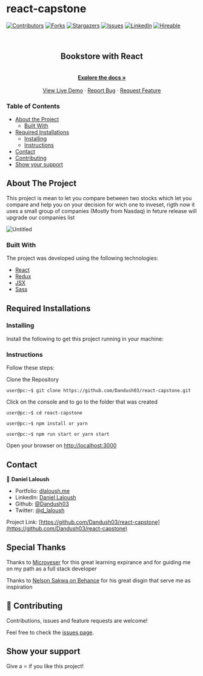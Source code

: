 # react-capstone
[![Contributors][contributors-shield]][contributors-url]
[![Forks][forks-shield]][forks-url]
[![Stargazers][stars-shield]][stars-url]
[![Issues][issues-shield]][issues-url]
[![LinkedIn][linkedin-shield2]][linkedin-url2]
[![Hireable][hireable]][hireable-url]

<!-- PROJECT LOGO -->
<br />
<p align="center">
 <h2 align="center"> Bookstore with React </h2>

  <p align="center">
    <br />
    <a href="https://github.com/Dandush03/react-capstone"><strong>Explore the docs »</strong></a>
    <br />
    <br />
    <a href="https://dl-stocks.herokuapp.com/">View Live Demo</a>
    ·
    <a href="https://github.com/Dandush03/react-capstone/issues">Report Bug</a>
    ·
    <a href="https://github.com/Dandush03/react-capstone/issues">Request Feature</a>
  </p>

</p>

### Table of Contents
* [About the Project](#about-the-project)
  * [Built With](#built-with)
* [Required Installations](#Required-Installations)
  * [Installing](#Installing)
  * [Instructions](#Instructions)
* [Contact](#contact)
* [Contributing](#Contributing)
* [Show your support](#Show-your-support)

## About The Project

This project is mean to let you compare between two stocks which let you compare and help you on your decision for wich one to inveset, rigth now it uses a small group of companies (Mostly from Nasdaq) in feture release will upgrade our companies list

![Untitled](https://user-images.githubusercontent.com/51087936/83792038-86681880-a668-11ea-9372-067799b067b7.png)

### Built With
The project was developed using the following technologies:
- [React](https://es.reactjs.org/)
- [Redux](https://redux.js.org/)
- [JSX](https://reactjs.org/docs/introducing-jsx.html)
- [Sass](https://sass-lang.com/)

## Required Installations

### Installing

<p>Install the following to get this project running in your machine:</p>

### Instructions

<p>Follow these steps:</p>

Clone the Repository

```Shell
user@pc:~$ git clone https://github.com/Dandush03/react-capstone.git
```

Click on the console and to go to the folder that was created

```Shell
user@pc:~$ cd react-capstone
```

```
user@pc:~$ npm install or yarn
```

```
user@pc:~$ npm run start or yarn start
```

Open your browser on [http://localhost:3000](http://localhost:3000)

## Contact

👤 **Daniel Laloush**
 - Portfolio: [dlaloush.me](https://dlaloush.me) 
 - LinkedIn: [Daniel Laloush](https://www.linkedin.com/in/daniel-laloush-0a7331a9) 
 - Github: [@Dandush03](https://github.com/Dandush03) 
 - Twitter: [@d_laloush](https://twitter.com/d_laloush) 

<p align="center">

  Project Link: [https://github.com/Dandush03/react-capstone](https://github.com/Dandush03/react-capstone)

</p>

## Special Thanks

Thanks to [Microveser](https://www.microverse.org/) for this great learning expirance and for guiding me on my path as a full stack developer

Thanks to [Nelson Sakwa on Behance](https://www.behance.net/sakwadesignstudio) for his great disgin that serve me as inspiration

## 🤝 Contributing

Contributions, issues and feature requests are welcome!

Feel free to check the [issues page](https://github.com/Dandush03/react-capstone/issues).

## Show your support

Give a ⭐️ if you like this project!

<!-- MARKDOWN LINKS & IMAGES -->
[contributors-shield]: https://img.shields.io/github/contributors/Dandush03/React-Calculator.svg?style=flat-square
[contributors-url]: https://github.com/Dandush03/react-capstone/graphs/contributors
[forks-shield]: https://img.shields.io/github/forks/Dandush03/react-capstone.svg?style=flat-square
[forks-url]: https://github.com/Dandush03/react-capstone/network/members
[stars-shield]: https://img.shields.io/github/stars/Dandush03/react-capstone.svg?style=flat-square
[stars-url]: https://github.com/Dandush03/react-capstone/stargazers
[issues-shield]: https://img.shields.io/github/issues/Dandush03/react-capstone.svg?style=flat-square
[issues-url]: https://github.com/Dandush03/react-capstone/issues
[license-shield]: https://img.shields.io/github/license/Dandush03/react-capstone.svg?style=flat-square
[license-url]: https://github.com/Dandush03/react-capstone/blob/master/LICENSE.txt
[linkedin-shield2]: https://img.shields.io/badge/-LinkedIn-black.svg?style=flat-square&logo=linkedin&colorB=555
[linkedin-url2]: https://www.linkedin.com/in/daniel-laloush/
[hireable]: https://cdn.rawgit.com/hiendv/hireable/master/styles/flat/yes.svg
[hireable-url]: https://www.linkedin.com/in/daniel-laloush/